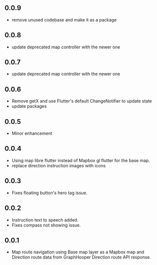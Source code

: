 ## 0.0.9
* remove unused codebase and make it as a package

## 0.0.8
* update deprecated map controller with the newer one

## 0.0.7
* update deprecated map controller with the newer one

## 0.0.6
* Remove getX and use Flutter's default ChangeNotifier to update state
* update packages

## 0.0.5
* Minor enhancement
  
## 0.0.4
* Using map libre flutter instead of Mapbox gl flutter for the base map.
* replace direction instruction images with icons
  
## 0.0.3
* Fixes floating button's hero tag issue.
  
## 0.0.2
* Instruction text to speech added.
* Fixes compass not showing issue.

## 0.0.1
* Map route navigation using Base map layer as a Mapbox map and Direction route data from GraphHooper Direction route API response.


